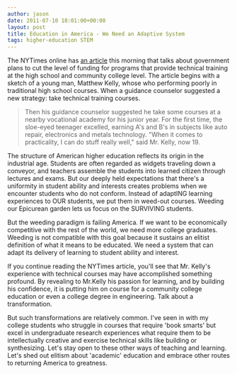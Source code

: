 ```yaml
---
author: jason
date: 2011-07-10 18:01:00+00:00
layout: post
title: Education in America - We Need an Adaptive System
tags: higher-education STEM
---
```


The NYTimes online has <a href="http://www.nytimes.com/2011/07/10/business/vocational-schools-face-deep-cuts-in-federal-funding.html?_r=1&amp;hp">an article</a> this morning that talks about government plans to cut the level of funding for programs that provide technical training at the high school and community college level.  The article begins with a sketch of a young man, Matthew Kelly, whose who performing poorly in traditional high school courses.  When a guidance counselor suggested a new strategy:  take technical training courses.
 
> Then his guidance counselor suggested he take some courses at a nearby vocational academy for his junior year. For the first time, the sloe-eyed teenager excelled, earning A's and B's in subjects like auto repair, electronics and metals technology. "When it comes to practicality, I can do stuff really well," said Mr. Kelly, now 19.
> 

The structure of American higher education reflects its origin in the industrial age.  Students are often regarded as widgets traveling down a conveyor, and teachers assemble the students into learned citizen through lectures and exams.  But our deeply held expectations that there's a uniformity in student ability and interests creates problems when we encounter students who do not conform.  Instead of adaptING learning experiences to OUR students, we put them in weed-out courses.  Weeding our Epicurean garden lets us focus on the SURVIVING students.

But the weeding paradigm is failing America.  If we want to be economically competitive with the rest of the world, we need more college graduates.  Weeding is not compatible with this goal because it sustains an elitist definition of what it means to be educated.  We need a system that can adapt its delivery of learning to student ability and interest.

If you continue reading the NYTimes article, you'll see that Mr. Kelly's experience with technical courses may have accomplished something profound.  By revealing to Mr.Kelly his passion for learning, and by building his confidence, it is putting him on course for a community college education or even a college degree in engineering.  Talk about a transformation.

But such transformations are relatively common.  I've seen in with my college students who struggle in courses that require 'book smarts' but excel in undergraduate research experiences what require them to be intellectually creative and exercise technical skills like building or synthesizing.  Let's stay open to these other ways of teaching and learning.  Let's shed out elitism about 'academic' education and embrace other routes to returning America to greatness.
